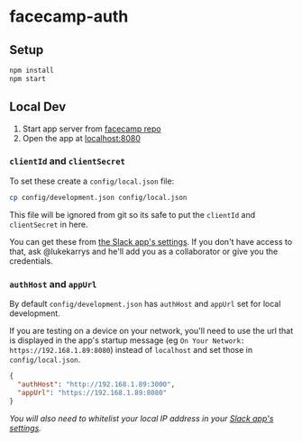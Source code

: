 # facecamp-auth

## Setup

```sh
npm install
npm start
```

## Local Dev

1.  Start app server from [facecamp repo](https://github.com/andyet/face.camp)
2.  Open the app at [localhost:8080](https://localhost:8080)

### `clientId` and `clientSecret`

To set these create a `config/local.json` file:

```sh
cp config/development.json config/local.json
```

This file will be ignored from git so its safe to put the `clientId` and `clientSecret` in here.

You can get these from [the Slack app's settings](https://api.slack.com/apps/AA4PZPLQL). If you don't have access to that, ask @lukekarrys and he'll add you as a collaborator or give you the credentials.

### `authHost` and `appUrl`

By default `config/development.json` has `authHost` and `appUrl` set for local development.

If you are testing on a device on your network, you'll need to use the url that is displayed in the app's startup message (eg `On Your Network: https://192.168.1.89:8080`) instead of `localhost` and set those in `config/local.json`.

```json
{
  "authHost": "http://192.168.1.89:3000",
  "appUrl": "https://192.168.1.89:8080"
}
```

_You will also need to whitelist your local IP address in your [Slack app's settings](https://api.slack.com/apps)._
